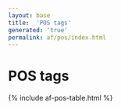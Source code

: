 ```yaml
---
layout: base
title:  'POS tags'
generated: 'true'
permalink: af/pos/index.html
---
```


# POS tags

{% include af-pos-table.html %}
